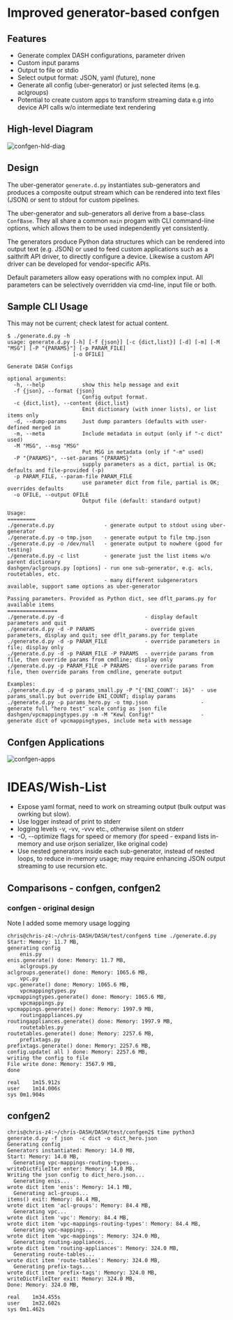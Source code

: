 # Improved generator-based confgen
## Features
* Generate complex DASH configurations, parameter driven
* Custom input params
* Output to file or stdio
* Select output format: JSON, yaml (future), none
* Generate all config (uber-generator) or just selected items (e.g. aclgroups)
* Potential to create custom apps to transform streaming data e.g into device API calls w/o intermediate text rendering
## High-level Diagram

![confgen-hld-diag](confgen-hld-diag.svg)

## Design
The uber-generator `generate.d.py` instantiates sub-generators and produces a composite output stream which can be rendered into text files (JSON) or sent to stdout for custom pipelines.

The uber-generator and sub-generators all derive from a base-class `ConfBase`. They all share a common `main` progam with CLI command-line options, which allows them to be used independently yet consistently.

The generators produce Python data structures which can be rendered into output text (e.g. JSON) or used to feed custom applications such as a saithrift API driver, to directly configure a device. Likewise a custom API driver can be developed for vendor-specific APIs.

Default parameters allow easy operations with no complex input. All parameters can be selectively overridden via cmd-line, input file or both.

## Sample CLI Usage
This may not be current; check latest for actual content.
```
$ ./generate.d.py -h
usage: generate.d.py [-h] [-f {json}] [-c {dict,list}] [-d] [-m] [-M "MSG"] [-P "{PARAMS}"] [-p PARAM_FILE]
                     [-o OFILE]

Generate DASH Configs

optional arguments:
  -h, --help            show this help message and exit
  -f {json}, --format {json}
                        Config output format.
  -c {dict,list}, --content {dict,list}
                        Emit dictionary (with inner lists), or list items only
  -d, --dump-params     Just dump paramters (defaults with user-defined merged in
  -m, --meta            Include metadata in output (only if "-c dict" used)
  -M "MSG", --msg "MSG"
                        Put MSG in metadata (only if "-m" used)
  -P "{PARAMS}", --set-params "{PARAMS}"
                        supply parameters as a dict, partial is OK; defaults and file-provided (-p)
  -p PARAM_FILE, --param-file PARAM_FILE
                        use parameter dict from file, partial is OK; overrides defaults
  -o OFILE, --output OFILE
                        Output file (default: standard output)

Usage:
=========
./generate.d.py                - generate output to stdout using uber-generator
./generate.d.py -o tmp.json    - generate output to file tmp.json
./generate.d.py -o /dev/null   - generate output to nowhere (good for testing)
./generate.d.py -c list        - generate just the list items w/o parent dictionary
dashgen/aclgroups.py [options] - run one sub-generator, e.g. acls, routetables, etc.
                               - many different subgenerators available, support same options as uber-generator

Passing parameters. Provided as Python dict, see dflt_params.py for available items
================
./generate.d.py -d                          - display default parameters and quit
./generate.d.py -d -P PARAMS                - override given parameters, display and quit; see dflt_params.py for template
./generate.d.py -d -p PARAM_FILE            - override parameters in file; display only
./generate.d.py -d -p PARAM_FILE -P PARAMS  - override params from file, then override params from cmdline; display only
./generate.d.py -p PARAM_FILE -P PARAMS     - override params from file, then override params from cmdline, generate output

Examples:
./generate.d.py -d -p params_small.py -P "{'ENI_COUNT': 16}"  - use params_small.py but override ENI_COUNT; display params
./generate.d.py -p params_hero.py -o tmp.json                 - generate full "hero test" scale config as json file
dashgen/vpcmappingtypes.py -m -M "Kewl Config!"               - generate dict of vpcmappingtypes, include meta with message            
```
## Confgen Applications
![confgen-apps](confgen-apps.svg)

# IDEAS/Wish-List
* Expose yaml format, need to work on streaming output (bulk output was owrking but slow).
* Use logger instead of print to stderr
* logging levels -v, -vv, -vvv etc., otherwise silent on stderr
* -O, --optimize flags for speed or memory (for speed - expand lists in-memory and use orjson serializer, like original code)
* Use nested generators inside each sub-generator, instead of nested loops, to reduce in-memory usage; may require enhancing JSON output streaming to use recursion etc.
## Comparisons - confgen, confgen2

### confgen - original design
Note I added some memory usage logging
```
chris@chris-z4:~/chris-DASH/DASH/test/confgen$ time ./generate.d.py 
Start: Memory: 11.7 MB, 
generating config
    enis.py
enis.generate() done: Memory: 11.7 MB, 
    aclgroups.py
aclgroups.generate() done: Memory: 1065.6 MB, 
    vpc.py
vpc.generate() done: Memory: 1065.6 MB, 
    vpcmappingtypes.py
vpcmappingtypes.generate() done: Memory: 1065.6 MB, 
    vpcmappings.py
vpcmappings.generate() done: Memory: 1997.9 MB, 
    routingappliances.py
routingappliances.generate() done: Memory: 1997.9 MB, 
    routetables.py
routetables.generate() done: Memory: 2257.6 MB, 
    prefixtags.py
prefixtags.generate() done: Memory: 2257.6 MB, 
config.update( all ) done: Memory: 2257.6 MB, 
writing the config to file
File write done: Memory: 3567.9 MB, 
done

real	1m15.912s
user	1m14.006s
sys	0m1.904s
```
## confgen2
```
chris@chris-z4:~/chris-DASH/DASH/test/confgen2$ time python3 generate.d.py -f json  -c dict -o dict_hero.json
Generating config
Generators instantiated: Memory: 14.0 MB, 
Start: Memory: 14.0 MB, 
  Generating vpc-mappings-routing-types...
writeDictFileIter enter: Memory: 14.0 MB, 
Writing the json config to dict_hero.json...
  Generating enis...
wrote dict item 'enis': Memory: 14.1 MB, 
  Generating acl-groups...
items() exit: Memory: 84.4 MB, 
wrote dict item 'acl-groups': Memory: 84.4 MB, 
  Generating vpc...
wrote dict item 'vpc': Memory: 84.4 MB, 
wrote dict item 'vpc-mappings-routing-types': Memory: 84.4 MB, 
  Generating vpc-mappings...
wrote dict item 'vpc-mappings': Memory: 324.0 MB, 
  Generating routing-appliances...
wrote dict item 'routing-appliances': Memory: 324.0 MB, 
  Generating route-tables...
wrote dict item 'route-tables': Memory: 324.0 MB, 
  Generating prefix-tags...
wrote dict item 'prefix-tags': Memory: 324.0 MB, 
writeDictFileIter exit: Memory: 324.0 MB, 
Done: Memory: 324.0 MB, 

real	1m34.455s
user	1m32.602s
sys	0m1.462s
```
